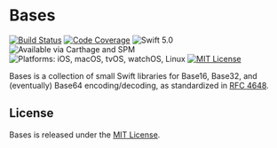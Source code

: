 # Bases

[![Build Status](https://travis-ci.com/mattrubin/Bases.svg?branch=develop)](https://travis-ci.com/mattrubin/Bases)
[![Code Coverage](https://img.shields.io/codecov/c/github/mattrubin/Bases/develop.svg)](https://codecov.io/gh/mattrubin/Bases)
![Swift 5.0](https://img.shields.io/badge/swift-5.0-orange.svg)
![Available via Carthage and SPM](https://img.shields.io/badge/via-Carthage%20%7C%20SPM-MediumSlateBlue.svg)
![Platforms: iOS, macOS, tvOS, watchOS, Linux](https://img.shields.io/badge/platforms-iOS%20%7C%20macOS%20%7C%20tvOS%20%7C%20watchOS%20%7C%20Linux-blue.svg)
[![MIT License](https://img.shields.io/badge/license-MIT-lightgray.svg)](LICENSE.md)

Bases is a collection of small Swift libraries for Base16, Base32, and (eventually) Base64 encoding/decoding, as standardized in [RFC 4648](https://tools.ietf.org/html/rfc4648).

## License

Bases is released under the [MIT License](LICENSE.md).
